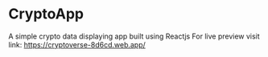 # CryptoApp
A simple crypto data displaying app built using Reactjs
For live preview visit link: https://cryptoverse-8d6cd.web.app/
